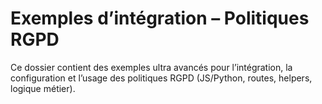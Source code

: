 # Exemples d’intégration – Politiques RGPD

Ce dossier contient des exemples ultra avancés pour l’intégration, la configuration et l’usage des politiques RGPD (JS/Python, routes, helpers, logique métier).
